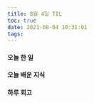 ```yaml
---
title: 8월 4일 TIL
toc: true
date: 2021-08-04 10:31:01
tags:
---
```


#### 오늘 한 일

#### 오늘 배운 지식

#### 하루 회고
